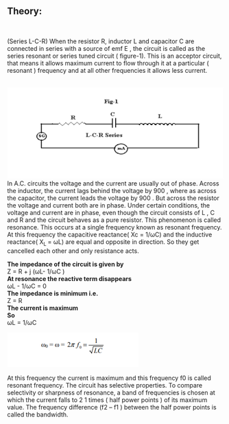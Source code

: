 <h2> Theory:</h2> <br>
<p>(Series L-C-R) When the resistor R, inductor L and
capacitor C are connected in series with a source of emf E , the circuit is called as the
series resonant or series tuned circuit ( figure-1). This is an acceptor circuit, that means it
allows maximum current to flow through it at a particular ( resonant ) frequency and at all
other frequencies it allows less current. </p><br>

<img src="images/krishana9.png">
<br>
In A.C. circuits the voltage and the current are usually out of phase. Across the
inductor, the current lags behind the voltage by 900
, where as across the capacitor, the
current leads the voltage by 900
. But across the resistor the voltage and current both are in phase. Under certain conditions, the voltage and current are in phase, even though the
circuit consists of L , C and R and the circuit behaves as a pure resistor. This
phenomenon is called resonance. This occurs at a single frequency known as resonant
frequency. At this frequency the capacitive reactance( Xc = 1/ωC) and the inductive
reactance( X<sub>L </sub>= ωL) are equal and opposite in direction. So they get cancelled each other
and only resistance acts.<br>

<b>The impedance of the circuit is given by</b> <br>
Z = R + j (ωL- 1/ωC ) <br>
<b>At resonance the reactive term disappears</b> <br>
ωL - 1/ωC = 0           <br>
<b>The impedance is minimum i.e.</b> <br>
Z = R <br>
<b>The current is maximum </b><br>
<b>So </b>      
        ωL = 1/ωC <br>

<img src="images/krishna 8.png ">   
<br>



<p>At this frequency the current is maximum and this frequency f0 is called resonant
frequency. The circuit has selective properties. To compare selectivity or sharpness of
resonance, a band of frequencies is chosen at which the current falls to
2
1
 times ( half
power points ) of its maximum value. The frequency difference (f2 – f1 ) between the half
power points is called the bandwidth.<p>
